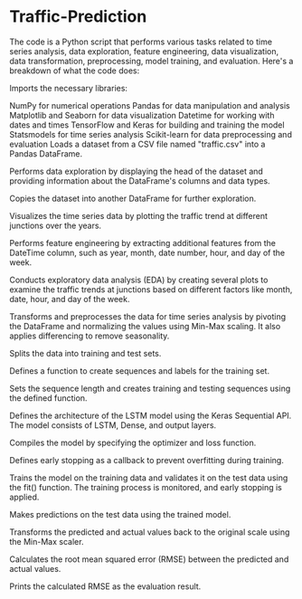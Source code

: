 # Traffic-Prediction
The code is a Python script that performs various tasks related to time series analysis, data exploration, feature engineering, data visualization, data transformation, preprocessing, model training, and evaluation. Here's a breakdown of what the code does:

Imports the necessary libraries:

NumPy for numerical operations
Pandas for data manipulation and analysis
Matplotlib and Seaborn for data visualization
Datetime for working with dates and times
TensorFlow and Keras for building and training the model
Statsmodels for time series analysis
Scikit-learn for data preprocessing and evaluation
Loads a dataset from a CSV file named "traffic.csv" into a Pandas DataFrame.

Performs data exploration by displaying the head of the dataset and providing information about the DataFrame's columns and data types.

Copies the dataset into another DataFrame for further exploration.

Visualizes the time series data by plotting the traffic trend at different junctions over the years.

Performs feature engineering by extracting additional features from the DateTime column, such as year, month, date number, hour, and day of the week.

Conducts exploratory data analysis (EDA) by creating several plots to examine the traffic trends at junctions based on different factors like month, date, hour, and day of the week.

Transforms and preprocesses the data for time series analysis by pivoting the DataFrame and normalizing the values using Min-Max scaling. It also applies differencing to remove seasonality.

Splits the data into training and test sets.

Defines a function to create sequences and labels for the training set.

Sets the sequence length and creates training and testing sequences using the defined function.

Defines the architecture of the LSTM model using the Keras Sequential API. The model consists of LSTM, Dense, and output layers.

Compiles the model by specifying the optimizer and loss function.

Defines early stopping as a callback to prevent overfitting during training.

Trains the model on the training data and validates it on the test data using the fit() function. The training process is monitored, and early stopping is applied.

Makes predictions on the test data using the trained model.

Transforms the predicted and actual values back to the original scale using the Min-Max scaler.

Calculates the root mean squared error (RMSE) between the predicted and actual values.

Prints the calculated RMSE as the evaluation result.
